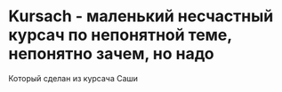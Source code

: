 # Kursach - маленький несчастный курсач по непонятной теме, непонятно зачем, но надо
Который сделан из курсача Саши
